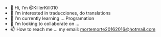 - 👋 Hi, I’m @KillerKill010
- 👀 I’m interested in traducciones, do translations
- 🌱 I’m currently learning ... Programation
- 💞️ I’m looking to collaborate on ...
- 📫 How to reach me ... my email: mortemorte20162016@hotmail.com

<!---
KillerKill010/KillerKill010 is a ✨ special ✨ repository because its `README.md` (this file) appears on your GitHub profile.
You can click the Preview link to take a look at your changes.
--->
